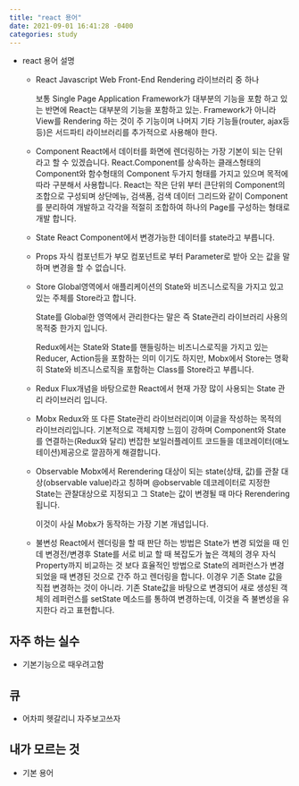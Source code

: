 ```yaml
---
title: "react 용어"
date: 2021-09-01 16:41:28 -0400
categories: study
---
```

- react 용어 설명
    - React
      Javascript Web Front-End Rendering 라이브러리 중 하나

      보통 Single Page Application Framework가 대부분의 기능을 포함 하고 있는 반면에 React는 대부분의 기능을 포함하고 있는. Framework가 아니라 View를 Rendering 하는 것이 주 기능이며 나머지 기타 기능들(router, ajax등등)은 서드파티 라이브러리를 추가적으로 사용해야 한다.

    - Component
      React에서 데이터를 화면에 렌더링하는 가장 기본이 되는 단위 라고 할 수 있겠습니다. React.Component를 상속하는 클래스형태의 Component와 함수형태의 Component 두가지 형태를 가지고 있으며 목적에 따라 구분해서 사용합니다. React는 작은 단위 부터 큰단위의 Component의 조합으로 구성되며 상단메뉴, 검색폼, 검색 데이터 그리드와 같이 Component를 분리하여 개발하고 각각을 적절히 조합하여 하나의 Page를 구성하는 형태로 개발 합니다.

    - State
      React Component에서 변경가능한 데이터를 state라고 부릅니다.

    - Props
      자식 컴포넌트가 부모 컴포넌트로 부터 Parameter로 받아 오는 값을 말하며 변경을 할 수 없습니다.

    - Store
      Global영역에서 애플리케이션의 State와 비즈니스로직을 가지고 있고 있는 주체를 Store라고 합니다.

      State를 Global한 영역에서 관리한다는 말은 즉 State관리 라이브러리 사용의 목적중 한가지 입니다.

      Redux에서는 State와 State를 핸들링하는 비즈니스로직을 가지고 있는 Reducer, Action등을 포함하는 의미 이기도 하지만, Mobx에서 Store는 명확히 State와 비즈니스로직을 포함하는 Class를 Store라고 부릅니다.

    - Redux
      Flux개념을 바탕으로한 React에서 현재 가장 많이 사용되는 State 관리 라이브러리 입니다.

    - Mobx
      Redux와 또 다른 State관리 라이브러리이며 이글을 작성하는 목적의 라이브러리입니다. 기본적으로 객체지향 느낌이 강하며
      Component와 State를 연결하는(Redux와 달리) 번잡한 보일러플레이트 코드들을 데코레이터(애노테이션)제공으로 깔끔하게 해결합니다.


    - Observable
      Mobx에서 Rerendering 대상이 되는 state(상태, 값)를 관찰 대상(observable value)라고 칭하며 @observable 데코레이터로 지정한 State는 관찰대상으로 지정되고 그 State는 값이 변경될 때 마다 Rerendering됩니다.

      이것이 사실 Mobx가 동작하는 가장 기본 개념입니다.

    - 불변성
      React에서 렌더링을 할 때 판단 하는 방법은 State가 변경 되었을 때 인데 변경전/변경후 State를 서로 비교 할 때 복잡도가 높은 객체의 경우 자식 Property까지 비교하는 것 보다 효율적인 방법으로 State의 레퍼런스가 변경되었을 때 변경된 것으로 간주 하고 렌더링을 합니다. 이경우 기존 State 값을 직접 변경하는 것이 아니라. 기존 State값을 바탕으로 변경되어 새로 생성된 객체의 레퍼런스를 setState 메소드를 통하여 변경하는데, 이것을 즉 불변성을 유지한다 라고 표현합니다.
 
    
## 자주 하는 실수
  - 기본기능으로 때우려고함
## 큐
  - 어차피 헷갈리니 자주보고쓰자
## 내가 모르는 것
  - 기본 용어
